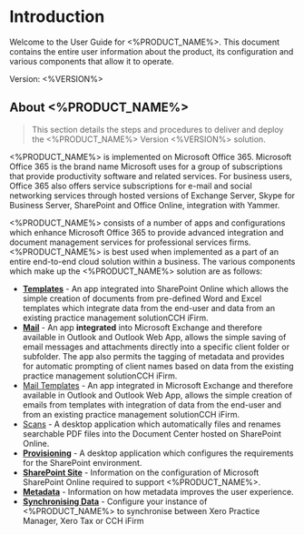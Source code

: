 # Introduction

Welcome to the User Guide for  <%PRODUCT_NAME%>. This document contains the entire user information about the product, its configuration and various components that allow it to operate.

Version: <%VERSION%>

## About <%PRODUCT_NAME%>

> This section details the steps and procedures to deliver and deploy the <%PRODUCT_NAME%> Version <%VERSION%> solution.

<%PRODUCT_NAME%> is implemented on Microsoft Office 365. Microsoft Office 365 is the brand name Microsoft uses for a group of subscriptions that provide productivity
software and related services. For business users, Office 365 also offers service subscriptions for e-mail and social networking services through hosted versions of Exchange
Server, Skype for Business Server, SharePoint and Office Online, integration with Yammer.

<%PRODUCT_NAME%> consists of a number of apps and configurations which enhance Microsoft Office 365 to provide advanced integration and document management services
for professional services firms. <%PRODUCT_NAME%> is best used when implemented as a part of an entire end-to-end cloud solution within a business. 
The various components which make up the <%PRODUCT_NAME%> solution are as follows:

- **[Templates](templates.md)** - An app integrated into SharePoint Online which allows the simple creation of documents from pre-defined Word and Excel templates which integrate data from the end-user and data from an existing practice management solutionCCH iFirm.
- **[Mail](mail.md)** - An app **integrated** into Microsoft Exchange and therefore available in Outlook and Outlook Web App, allows the simple saving of email messages and attachments directly into a specific client folder or subfolder. The app also permits the tagging of metadata and provides for automatic prompting of client names based on data from the existing practice management solutionCCH iFirm.
- [Mail Templates](mail-templates.md) - An app integrated in Microsoft Exchange and therefore available in Outlook and Outlook Web App, allows the simple creation of emails from templates with integration of data from the end-user and from an existing practice management solutionCCH iFirm.
- [Scans](scans.md) - A desktop application which automatically files and renames searchable PDF files into the Document Center hosted on SharePoint Online.
- **[Provisioning](provisioning.md)** - A desktop application which configures the requirements for the SharePoint environment.
- **[SharePoint Site](sharepoint-site.md)** - Information on the configuration of Microsoft SharePoint Online required to support <%PRODUCT_NAME%>.
- **[Metadata](metadata.md)** - Information on how metadata improves the user experience.
- **[Synchronising Data](cchsync.md)** - Configure your instance of <%PRODUCT_NAME%> to synchronise between Xero Practice Manager, Xero Tax or CCH iFirm
